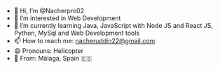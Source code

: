 - 👋 Hi, I’m @Nacherpro02
- 👀 I’m interested in Web Development
- 🌱 I’m currently learning Java, JavaScript with Node JS and React JS, Python, MySql and Web Development tools
- 📫 How to reach me: nacheruddin22@gmail.com
- 😄 Pronouns: Helicopter
- 📍 From: Málaga, Spain 🇪🇸
<!---
Nacherpro02/Nacherpro02 is a ✨ special ✨ repository because its `README.md` (this file) appears on your GitHub profile.
You can click the Preview link to take a look at your changes.
--->
